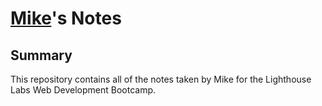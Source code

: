 # [Mike](https://github.com/mikeackison)'s Notes

## Summary 

This repository contains all of the notes taken by Mike for the Lighthouse Labs Web Development Bootcamp.
